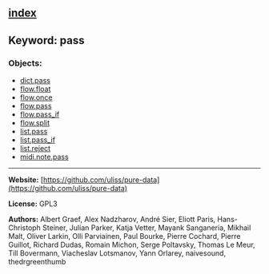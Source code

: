 [index](../index.html)
---

## Keyword: pass

### Objects:
* [dict.pass](../dict.pass.html)
* [flow.float](../flow.float.html)
* [flow.once](../flow.once.html)
* [flow.pass](../flow.pass.html)
* [flow.pass_if](../flow.pass_if.html)
* [flow.split](../flow.split.html)
* [list.pass](../list.pass.html)
* [list.pass_if](../list.pass_if.html)
* [list.reject](../list.reject.html)
* [midi.note.pass](../midi.note.pass.html)

---
**Website:** [https://github.com/uliss/pure-data](https://github.com/uliss/pure-data)

**License:** GPL3

**Authors:** Albert Graef, Alex Nadzharov, André Sier, Eliott Paris, Hans-Christoph Steiner, Julian Parker, Katja Vetter, Mayank Sanganeria, Mikhail Malt, Oliver Larkin, Olli Parviainen, Paul Bourke, Pierre Cochard, Pierre Guillot, Richard Dudas, Romain Michon, Serge Poltavsky, Thomas Le Meur, Till Bovermann, Viacheslav Lotsmanov, Yann Orlarey, naivesound, thedrgreenthumb
